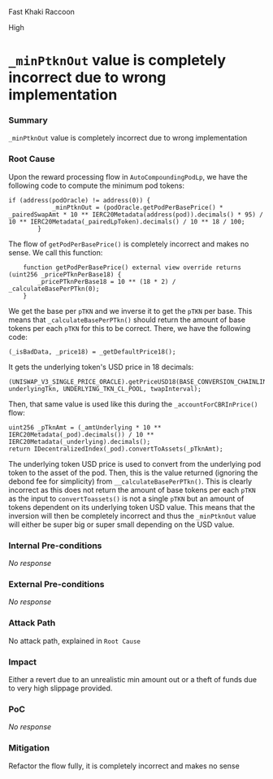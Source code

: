 Fast Khaki Raccoon

High

# `_minPtknOut` value is completely incorrect due to wrong implementation

### Summary

`_minPtknOut` value is completely incorrect due to wrong implementation

### Root Cause

Upon the reward processing flow in `AutoCompoundingPodLp`, we have the following code to compute the minimum pod tokens:
```solidity
if (address(podOracle) != address(0)) {
            _minPtknOut = (podOracle.getPodPerBasePrice() * _pairedSwapAmt * 10 ** IERC20Metadata(address(pod)).decimals() * 95) / 10 ** IERC20Metadata(_pairedLpToken).decimals() / 10 ** 18 / 100;
        }
```
The flow of `getPodPerBasePrice()` is completely incorrect and makes no sense. We call this function:
```solidity
    function getPodPerBasePrice() external view override returns (uint256 _pricePTknPerBase18) {
        _pricePTknPerBase18 = 10 ** (18 * 2) / _calculateBasePerPTkn(0);
    }
```
We get the base per `pTKN` and we inverse it to get the `pTKN` per base. This means that `_calculateBasePerPTkn()` should return the amount of base tokens per each `pTKN` for this to be correct. There, we have the following code:
```solidity
(_isBadData, _price18) = _getDefaultPrice18();
```
It gets the underlying token's USD price in 18 decimals:
```solidity
(UNISWAP_V3_SINGLE_PRICE_ORACLE).getPriceUSD18(BASE_CONVERSION_CHAINLINK_FEED, underlyingTkn, UNDERLYING_TKN_CL_POOL, twapInterval);
```
Then, that same value is used like this during the `_accountForCBRInPrice()` flow:
```solidity
uint256 _pTknAmt = (_amtUnderlying * 10 ** IERC20Metadata(_pod).decimals()) / 10 ** IERC20Metadata(_underlying).decimals();
return IDecentralizedIndex(_pod).convertToAssets(_pTknAmt);
```
The underlying token USD price is used to convert from the underlying pod token to the asset of the pod. Then, this is the value returned (ignoring the debond fee for simplicity) from `__calculateBasePerPTkn()`. This is clearly incorrect as this does not return the amount of base tokens per each `pTKN` as the input to `convertToassets()` is not a single `pTKN` but an amount of tokens dependent on its underlying token USD value. This means that the inversion will then be completely incorrect and thus the `_minPtknOut` value will either be super big or super small depending on the USD value.

### Internal Pre-conditions

_No response_

### External Pre-conditions

_No response_

### Attack Path

No attack path, explained in `Root Cause`

### Impact

Either a revert due to an unrealistic min amount out or a theft of funds due to very high slippage provided.

### PoC

_No response_

### Mitigation

Refactor the flow fully, it is completely incorrect and makes no sense